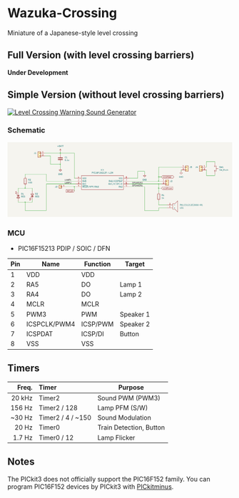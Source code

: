 # Wazuka-Crossing
Miniature of a Japanese-style level crossing

## Full Version (with level crossing barriers)

**Under Development**

## Simple Version (without level crossing barriers)
[![Level Crossing Warning Sound Generator](https://img.youtube.com/vi/Fo-AsSxr2Go/0.jpg)](https://www.youtube.com/watch?v=Fo-AsSxr2Go)

### Schematic
![Schematic of the simple version](./images/simple_sch.png "Schematic of the simple version")

### MCU
- PIC16F15213 PDIP / SOIC / DFN

|Pin| Name         | Function | Target    |
|---|--------------|----------|-----------|
| 1 | VDD          | VDD      |           |
| 2 | RA5          | DO       | Lamp 1    |
| 3 | RA4          | DO       | Lamp 2    |
| 4 | MCLR         | MCLR     |           |
| 5 | PWM3         | PWM      | Speaker 1 |
| 6 | ICSPCLK/PWM4 | ICSP/PWM | Speaker 2 |
| 7 | ICSPDAT      | ICSP/DI  | Button    |
| 8 | VSS          | VSS      |           |

## Timers
| Freq.  | Timer             | Purpose                           |
|-------:|:------------------|-----------------------------------|
| 20 kHz | Timer2            | Sound PWM (PWM3)                  |
| 156 Hz | Timer2 / 128      | Lamp PFM (S/W)                    |
| ~30 Hz | Timer2 / 4 / ~150 | Sound Modulation                  |
| 20 Hz  | Timer0            | Train Detection, Button           |
| 1.7 Hz | Timer0 / 12       | Lamp Flicker                      |

## Notes
The PICkit3 does not officially support the PIC16F152 family.
You can program PIC16F152 devices by PICkit3 with
[PICkitminus](http://kair.us/projects/pickitminus/).
